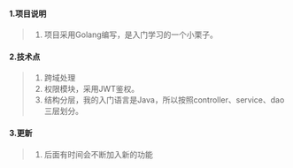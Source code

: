 #### 1.项目说明
> 1. 项目采用Golang编写，是入门学习的一个小栗子。
#### 2.技术点
>1. 跨域处理
>2. 权限模块，采用JWT鉴权。
>3. 结构分层，我的入门语言是Java，所以按照controller、service、dao三层划分。
#### 3.更新
>1. 后面有时间会不断加入新的功能